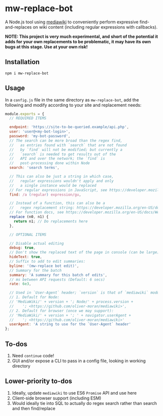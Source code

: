 # mw-replace-bot

A Node.js tool using [mediawiki](https://github.com/oliver-moran/mediawiki)
to conveniently perform expressive find-and-replaces on wiki content
(including regular expressions with callbacks).

**NOTE: This project is very much experimental, and short of the
potential it adds for your own replacements to be problematic, it may
have its own bugs at this stage. Use at your own risk!**

## Installation

```
npm i mw-replace-bot
```

## Usage

In a `config.js` file in the same directory as `mw-replace-bot`,
add the following and modify according to your site and
replacement needs:

```js
module.exports = {
  // REQUIRED ITEMS

  endpoint: 'https://site-to-be-queried.example/api.php',
  user: 'user@<my-bot-login>',
  password: 'my-bot-password',
  // The search can be more broad than the regex find,
  //   as entries found with `search` that are not found
  //   by `find` will not be modified; but currently a
  //   `search` is needed to get results out of the
  //   API and over the network; the `find` is
  //   post-processing done within Node
  search: 'search terms',

  // This can also be just a string in which case,
  //   regular expressions wouldn't apply and only
  //   a single instance would be replaced
  // For regular expressions in JavaScript, see https://developer.mozilla.org/en-US/docs/Web/JavaScript/Reference/Global_Objects/RegExp
  find: /a (regular) expression/gu,

  // Instead of a function, this can also be a
  //   regex replacement string: https://developer.mozilla.org/en-US/docs/Web/JavaScript/Reference/Global_Objects/String/replace#Specifying_a_string_as_a_parameter
  // For function docs, see https://developer.mozilla.org/en-US/docs/Web/JavaScript/Reference/Global_Objects/String/replace#Specifying_a_function_as_a_parameter
  replace (n0, n1) {
    return n1; // Do replacements here
  },

  // OPTIONAL ITEMS

  // Disable actual editing
  debug: true,
  // Don't show the replaced text of the page in console (can be large)
  hideText: true,
  // Suffix to add to edit summaries:
  byline: '(mw-replace bot edit)',
  // Summary for the batch
  summary: 'A summary for this batch of edits',
  // ms between API requests (Default: 6 secs)
  rate: 6e3,

  // Used in `User-Agent` header; `version` is that of `mediawiki` module
  // 1. Default for Node:
  // 'MediaWiki/' + version + '; Node/' + process.version +
  //    '; <https://github.com/oliver-moran/mediawiki>',
  // 2. Default for browser (once we may support):
  // 'MediaWiki/' + version + '; ' + navigator.userAgent +
  //    '; <https://github.com/oliver-moran/mediawiki>'
  userAgent: 'A string to use for the `User-Agent` header'
};
```

## To-dos

1. Need `continue` code!
1. GUI and/or expose a CLI to pass in a config file, looking in working directory

## Lower-priority to-dos

1. Ideally, update `mediawiki` to use ES6 `Promise` API and use here
1. Client-side browser support (including ESM)
1. Would ideally tie into SQL to actually do regex search rather than search
    and then find/replace
